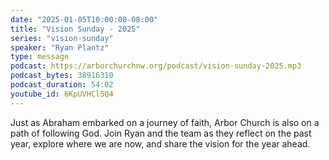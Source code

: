 ```yaml
---
date: "2025-01-05T10:00:00-08:00"
title: "Vision Sunday - 2025"
series: "vision-sunday"
speaker: "Ryan Plantz"
type: message
podcast: https://arborchurchnw.org/podcast/vision-sunday-2025.mp3
podcast_bytes: 38916310
podcast_duration: 54:02
youtube_id: 6KpUVHCl5Q4
---
```


Just as Abraham embarked on a journey of faith, Arbor Church is also on a path of following God. Join Ryan and the team as they reflect on the past year, explore where we are now, and share the vision for the year ahead.


